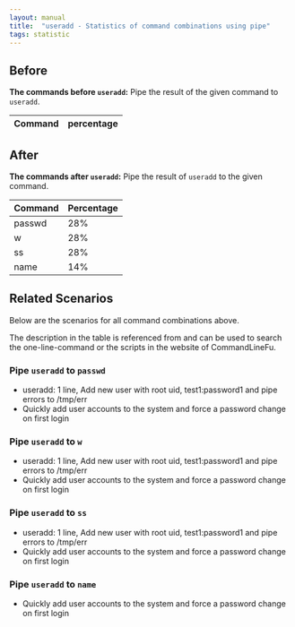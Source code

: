 ```yaml
---
layout: manual
title:  "useradd - Statistics of command combinations using pipe"
tags: statistic
---
```


## Before

__The commands before `useradd`:__ Pipe the result of the given command to `useradd`.

| Command | percentage |
|--------|--------|



## After

__The commands after `useradd`:__ Pipe the result of `useradd` to the given command.

| Command | Percentage | 
|-------|--------|
| passwd | 28% |
| w | 28% |
| ss | 28% |
| name | 14% |



## Related Scenarios

Below are the scenarios for all command combinations above.

The description in the table is referenced from and can be used to search the one-line-command or the scripts in the website of CommandLineFu.




### Pipe `useradd` to `passwd`

- useradd: 1 line, Add new user with root uid, test1:password1 and pipe errors to /tmp/err
- Quickly add user accounts to the system and force a password change on first login

            
### Pipe `useradd` to `w`

- useradd: 1 line, Add new user with root uid, test1:password1 and pipe errors to /tmp/err
- Quickly add user accounts to the system and force a password change on first login

            
### Pipe `useradd` to `ss`

- useradd: 1 line, Add new user with root uid, test1:password1 and pipe errors to /tmp/err
- Quickly add user accounts to the system and force a password change on first login

            
### Pipe `useradd` to `name`

- Quickly add user accounts to the system and force a password change on first login

            

